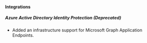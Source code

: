 
#### Integrations

##### Azure Active Directory Identity Protection  (Deprecated)

- Added an infrastructure support for Microsoft Graph Application Endpoints.
